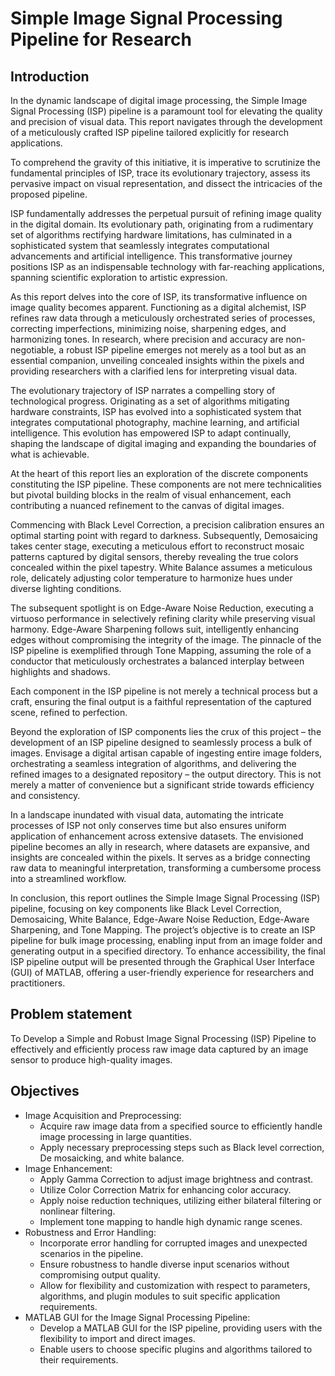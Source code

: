 # Simple Image Signal Processing Pipeline for Research
## Introduction
In the dynamic landscape of digital image processing, the Simple Image Signal Processing (ISP) pipeline is a paramount tool for elevating the quality and precision of visual data. This report navigates through the development of a meticulously crafted ISP pipeline tailored explicitly for research applications.

To comprehend the gravity of this initiative, it is imperative to scrutinize the fundamental principles of ISP, trace its evolutionary trajectory, assess its pervasive impact on visual representation, and dissect the intricacies of the proposed pipeline.

ISP fundamentally addresses the perpetual pursuit of refining image quality in the digital domain. Its evolutionary path, originating from a rudimentary set of algorithms rectifying hardware limitations, has culminated in a sophisticated system that seamlessly integrates computational advancements and artificial intelligence. This transformative journey positions ISP as an indispensable technology with far-reaching applications, spanning scientific exploration to artistic expression.

As this report delves into the core of ISP, its transformative influence on image quality becomes apparent. Functioning as a digital alchemist, ISP refines raw data through a meticulously orchestrated series of processes, correcting imperfections, minimizing noise, sharpening edges, and harmonizing tones. In research, where precision and accuracy are non-negotiable, a robust ISP pipeline emerges not merely as a tool but as an essential companion, unveiling concealed insights within the pixels and providing researchers with a clarified lens for interpreting visual data.

The evolutionary trajectory of ISP narrates a compelling story of technological progress. Originating as a set of algorithms mitigating hardware constraints, ISP has evolved into a sophisticated system that integrates computational photography, machine learning, and artificial intelligence. This evolution has empowered ISP to adapt continually, shaping the landscape of digital imaging and expanding the boundaries of what is achievable.

At the heart of this report lies an exploration of the discrete components constituting the ISP pipeline. These components are not mere technicalities but pivotal building blocks in the realm of visual enhancement, each contributing a nuanced refinement to the canvas of digital images.

Commencing with Black Level Correction, a precision calibration ensures an optimal starting point with regard to darkness. Subsequently, Demosaicing takes center stage, executing a meticulous effort to reconstruct mosaic patterns captured by digital sensors, thereby revealing the true colors concealed within the pixel tapestry. White Balance assumes a meticulous role, delicately adjusting color temperature to harmonize hues under diverse lighting conditions.

The subsequent spotlight is on Edge-Aware Noise Reduction, executing a virtuoso performance in selectively refining clarity while preserving visual harmony. Edge-Aware Sharpening follows suit, intelligently enhancing edges without compromising the integrity of the image. The pinnacle of the ISP pipeline is exemplified through Tone Mapping, assuming the role of a conductor that meticulously orchestrates a balanced interplay between highlights and shadows.

Each component in the ISP pipeline is not merely a technical process but a craft, ensuring the final output is a faithful representation of the captured scene, refined to perfection.

Beyond the exploration of ISP components lies the crux of this project – the development of an ISP pipeline designed to seamlessly process a bulk of images. Envisage a digital artisan capable of ingesting entire image folders, orchestrating a seamless integration of algorithms, and delivering the refined images to a designated repository – the output directory. This is not merely a matter of convenience but a significant stride towards efficiency and consistency.

In a landscape inundated with visual data, automating the intricate processes of ISP not only conserves time but also ensures uniform application of enhancement across extensive datasets. The envisioned pipeline becomes an ally in research, where datasets are expansive, and insights are concealed within the pixels. It serves as a bridge connecting raw data to meaningful interpretation, transforming a cumbersome process into a streamlined workflow.

In conclusion, this report outlines the Simple Image Signal Processing (ISP) pipeline, focusing on key components like Black Level Correction, Demosaicing, White Balance, Edge-Aware Noise Reduction, Edge-Aware Sharpening, and Tone Mapping. The project’s objective is to create an ISP pipeline for bulk image processing, enabling input from an image folder and generating output in a specified directory. To enhance accessibility, the final ISP pipeline output will be presented through the Graphical User Interface (GUI) of MATLAB, offering a user-friendly experience for researchers and practitioners.

## Problem statement
To Develop a Simple and Robust Image Signal Processing (ISP) Pipeline to effectively and efficiently process raw image data captured by an image sensor to produce high-quality images.

## Objectives
* Image Acquisition and Preprocessing:
  * Acquire raw image data from a specified source to efficiently handle image
processing in large quantities.
  * Apply necessary preprocessing steps such as Black level correction, De mosaicking, and white balance.
* Image Enhancement:
  * Apply Gamma Correction to adjust image brightness and contrast.
  * Utilize Color Correction Matrix for enhancing color accuracy.
  * Apply noise reduction techniques, utilizing either bilateral filtering or nonlinear filtering.
  * Implement tone mapping to handle high dynamic range scenes.
* Robustness and Error Handling:
  * Incorporate error handling for corrupted images and unexpected scenarios in
the pipeline.
  * Ensure robustness to handle diverse input scenarios without compromising
output quality.
  * Allow for flexibility and customization with respect to parameters, algorithms,
and plugin modules to suit specific application requirements.
* MATLAB GUI for the Image Signal Processing Pipeline:
  * Develop a MATLAB GUI for the ISP pipeline, providing users with the flexibility to import and direct images.
  * Enable users to choose specific plugins and algorithms tailored to their requirements.



